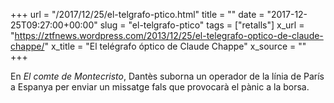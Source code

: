 +++
url = "/2017/12/25/el-telgrafo-ptico.html"
title = ""
date = "2017-12-25T09:27:00+00:00"
slug = "el-telgrafo-ptico"
tags = ["retalls"]
x_url = "https://ztfnews.wordpress.com/2013/12/25/el-telegrafo-optico-de-claude-chappe/"
x_title = "El telégrafo óptico de Claude Chappe"
x_source = ""
+++


En *El comte de  Montecristo*, Dantès suborna un operador de la línia de París a Espanya per enviar un missatge fals que provocarà el pànic a la borsa.
